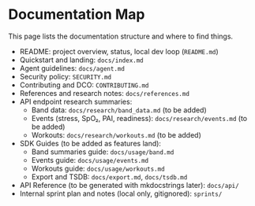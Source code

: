 # Documentation Map

This page lists the documentation structure and where to find things.

- README: project overview, status, local dev loop (`README.md`)
- Quickstart and landing: `docs/index.md`
- Agent guidelines: `docs/agent.md`
- Security policy: `SECURITY.md`
- Contributing and DCO: `CONTRIBUTING.md`
- References and research notes: `docs/references.md`
- API endpoint research summaries:
  - Band data: `docs/research/band_data.md` (to be added)
  - Events (stress, SpO₂, PAI, readiness): `docs/research/events.md` (to be added)
  - Workouts: `docs/research/workouts.md` (to be added)
- SDK Guides (to be added as features land):
  - Band summaries guide: `docs/usage/band.md`
  - Events guide: `docs/usage/events.md`
  - Workouts guide: `docs/usage/workouts.md`
  - Export and TSDB: `docs/export.md`, `docs/tsdb.md`
- API Reference (to be generated with mkdocstrings later): `docs/api/`
- Internal sprint plan and notes (local only, gitignored): `sprints/`

